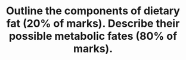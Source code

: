 ---
title: "Outline the components of dietary fat (20% of marks). Describe their possible metabolic fates (80% of marks)."
entityType: SAQ
exam: PEX
college: CICM
year: 2017
sitting: A
question: 02
passRate: 21
EC_errorsCommon:
- "Almost all candidates interpreted \"metabolic fate\" to mean absorption, digestion and transport of fat. Hence a lot of time was spent on this and little on the fate of fat once it enters the blood stream. The processes of neither beta oxidation, nor lipogenesis were not well understood."
EC_extraCredit:
- "Ketone body production was better understood."
---